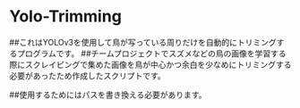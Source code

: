 # Yolo-Trimming
 
##これはYOLOv3を使用して鳥が写っている周りだけを自動的にトリミングするプログラムです。
##チームプロジェクトでスズメなどの鳥の画像を学習する際にスクレイピングで集めた画像を鳥が中心かつ余白を少なめにトリミングする必要があったため作成したスクリプトです。

##使用するためにはパスを書き換える必要があります。
